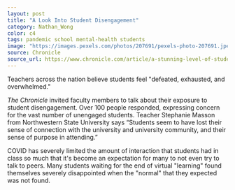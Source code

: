 ```yaml
---
layout: post
title: "A Look Into Student Disengagement"
category: Nathan_Wong
color: c4
tags: pandemic school mental-health students
image: "https://images.pexels.com/photos/207691/pexels-photo-207691.jpeg?auto=compress&cs=tinysrgb&w=1260&h=750&dpr=1"
source: Chronicle
source_url: https://www.chronicle.com/article/a-stunning-level-of-student-disconnection
---
```


Teachers across the nation believe students feel "defeated, exhausted, and overwhelmed."
<!--more-->

<p>
<i>The Chronicle</i> invited faculty members to talk about their exposure to student disengagement. Over 100 people responded, expressing concern for the vast number of unengaged students.
Teacher Stephanie Masson from Northwestern State University says “Students seem to have lost their sense of connection with the university and university community, and their sense of purpose in attending.”
</p>
<p>
COVID has severely limited the amount of interaction that students had in class so much that it's become an expectation for many to not even try to talk to peers.
Many students waiting for the end of virtual "learning" found themselves severely disappointed when the "normal" that they expected was not found.
</p>